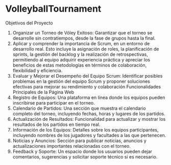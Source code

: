 # VolleyballTournament
 Objetivos del Proyecto
 1. Organizar un Torneo de Vóley Exitoso: Garantizar que el torneo se desarrolle sin
 contratiempos, desde la fase de grupos hasta la final.
 2. Aplicar y comprender la importancia de Scrum, en un entorno de desarrollo real. Esto incluye
 la asignación de roles, la planificación de sprints, la gestión del backlog y la realización de
 retrospectivas, permitiendo al equipo adquirir experiencia práctica y apreciar los beneficios
 de estas metodologías en términos de colaboración, flexibilidad y eficiencia.
 3. Evaluar y Mejorar el Desempeño del Equipo Scrum: Identificar posibles problemas en la
 gestión del equipo Scrum y proponer soluciones efectivas para mejorar su rendimiento y
 colaboración Funcionalidades Principales de la Página Web
 1. Registro de Equipos: Una plataforma en línea donde los equipos pueden inscribirse para
 participar en el torneo.
 2. Calendario de Partidos: Una sección que muestra el calendario completo del torneo,
 incluyendo fechas, horas y lugares de los partidos.
 3. Actualización de Resultados: Funcionalidad para actualizar y mostrar los resultados de los
 partidos en tiempo real.
 4. Información de los Equipos: Detalles sobre los equipos participantes, incluyendo nombres
 de los jugadores y facultades a las que pertenecen.
 5. Noticias y Anuncios: Sección para publicar noticias, anuncios y actualizaciones importantes
 relacionadas con el torneo.
 6. Feedback y Soporte: Un espacio donde los usuarios pueden dejar comentarios, sugerencias
 y solicitar soporte técnico si es necesario.
